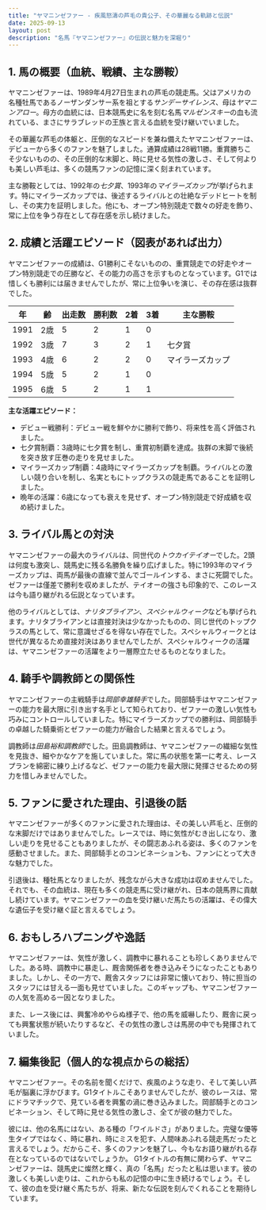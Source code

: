 ```yaml
---
title: "ヤマニンゼファー - 疾風怒濤の芦毛の貴公子、その華麗なる軌跡と伝説"
date: 2025-09-13
layout: post
description: "名馬『ヤマニンゼファー』の伝説と魅力を深堀り"
---
```


## 1. 馬の概要（血統、戦績、主な勝鞍）

ヤマニンゼファーは、1989年4月27日生まれの芦毛の競走馬。父はアメリカの名種牡馬であるノーザンダンサー系を祖とする*サンデーサイレンス*、母は*ヤマニンアロー*。母方の血統には、日本競馬史に名を刻む名馬*マルゼンスキー*の血も流れている、まさにサラブレッドの王族と言える血統を受け継いでいました。

その華麗な芦毛の体躯と、圧倒的なスピードを兼ね備えたヤマニンゼファーは、デビューから多くのファンを魅了しました。通算成績は28戦11勝。重賞勝ちこそ少ないものの、その圧倒的な末脚と、時に見せる気性の激しさ、そして何よりも美しい芦毛は、多くの競馬ファンの記憶に深く刻まれています。

主な勝鞍としては、1992年の*七夕賞*、1993年の*マイラーズカップ*が挙げられます。特にマイラーズカップでは、後述するライバルとの壮絶なデッドヒートを制し、その実力を証明しました。他にも、オープン特別競走で数々の好走を飾り、常に上位を争う存在として存在感を示し続けました。


## 2. 成績と活躍エピソード（図表があれば出力）

ヤマニンゼファーの成績は、G1勝利こそないものの、重賞競走での好走やオープン特別競走での圧勝など、その能力の高さを示すものとなっています。G1では惜しくも勝利には届きませんでしたが、常に上位争いを演じ、その存在感は抜群でした。


| 年 | 齢 | 出走数 | 勝利数 | 2着 | 3着 | 主な勝鞍 |
|---|---|---|---|---|---|---|
| 1991 | 2歳 | 5 | 2 | 1 | 0 |  |
| 1992 | 3歳 | 7 | 3 | 2 | 1 | 七夕賞 |
| 1993 | 4歳 | 6 | 2 | 2 | 0 | マイラーズカップ |
| 1994 | 5歳 | 5 | 2 | 1 | 0 |  |
| 1995 | 6歳 | 5 | 2 | 1 | 1 |  |


**主な活躍エピソード：**

* デビュー戦勝利：デビュー戦を鮮やかに勝利で飾り、将来性を高く評価されました。
* 七夕賞制覇：3歳時に七夕賞を制し、重賞初制覇を達成。抜群の末脚で後続を突き放す圧巻の走りを見せました。
* マイラーズカップ制覇：4歳時にマイラーズカップを制覇。ライバルとの激しい競り合いを制し、名実ともにトップクラスの競走馬であることを証明しました。
* 晩年の活躍：6歳になっても衰えを見せず、オープン特別競走で好成績を収め続けました。


## 3. ライバル馬との対決

ヤマニンゼファーの最大のライバルは、同世代の*トウカイテイオー*でした。2頭は何度も激突し、競馬史に残る名勝負を繰り広げました。特に1993年のマイラーズカップは、両馬が最後の直線で並んでゴールインする、まさに死闘でした。ゼファーは僅差で勝利を収めましたが、テイオーの強さも印象的で、このレースは今も語り継がれる伝説となっています。

他のライバルとしては、*ナリタブライアン*、*スペシャルウィーク*なども挙げられます。ナリタブライアンとは直接対決は少なかったものの、同じ世代のトップクラスの馬として、常に意識せざるを得ない存在でした。スペシャルウィークとは世代が異なるため直接対決はありませんでしたが、スペシャルウィークの活躍は、ヤマニンゼファーの活躍をより一層際立たせるものとなりました。


## 4. 騎手や調教師との関係性

ヤマニンゼファーの主戦騎手は*岡部幸雄騎手*でした。岡部騎手はヤマニンゼファーの能力を最大限に引き出す名手として知られており、ゼファーの激しい気性も巧みにコントロールしていました。特にマイラーズカップでの勝利は、岡部騎手の卓越した騎乗術とゼファーの能力が融合した結果と言えるでしょう。

調教師は*田島裕和調教師*でした。田島調教師は、ヤマニンゼファーの繊細な気性を見抜き、細やかなケアを施していました。常に馬の状態を第一に考え、レースプランを綿密に練り上げるなど、ゼファーの能力を最大限に発揮させるための努力を惜しみませんでした。


## 5. ファンに愛された理由、引退後の話

ヤマニンゼファーが多くのファンに愛された理由は、その美しい芦毛と、圧倒的な末脚だけではありませんでした。レースでは、時に気性がむき出しになり、激しい走りを見せることもありましたが、その闘志あふれる姿は、多くのファンを感動させました。また、岡部騎手とのコンビネーションも、ファンにとって大きな魅力でした。

引退後は、種牡馬となりましたが、残念ながら大きな成功は収めませんでした。それでも、その血統は、現在も多くの競走馬に受け継がれ、日本の競馬界に貢献し続けています。ヤマニンゼファーの血を受け継いだ馬たちの活躍は、その偉大な遺伝子を受け継ぐ証と言えるでしょう。


## 6. おもしろハプニングや逸話

ヤマニンゼファーは、気性が激しく、調教中に暴れることも珍しくありませんでした。ある時、調教中に暴走し、厩舎関係者を巻き込みそうになったこともありました。しかし、その一方で、厩舎スタッフには非常に懐いており、特に担当のスタッフには甘える一面も見せていました。このギャップも、ヤマニンゼファーの人気を高める一因となりました。

また、レース後には、興奮冷めやらぬ様子で、他の馬を威嚇したり、厩舎に戻っても興奮状態が続いたりするなど、その気性の激しさは馬房の中でも発揮されていました。


## 7. 編集後記（個人的な視点からの総括）

ヤマニンゼファー。その名前を聞くだけで、疾風のような走り、そして美しい芦毛が脳裏に浮かびます。G1タイトルこそありませんでしたが、彼のレースは、常にドラマチックで、見ている者を興奮の渦に巻き込みました。岡部騎手とのコンビネーション、そして時に見せる気性の激しさ、全てが彼の魅力でした。

彼には、他の名馬にはない、ある種の「ワイルドさ」がありました。完璧な優等生タイプではなく、時に暴れ、時にミスを犯す、人間味あふれる競走馬だったと言えるでしょう。だからこそ、多くのファンを魅了し、今もなお語り継がれる存在となっているのではないでしょうか。  G1タイトルの有無に関わらず、ヤマニンゼファーは、競馬史に燦然と輝く、真の「名馬」だったと私は思います。彼の激しくも美しい走りは、これからも私の記憶の中に生き続けるでしょう。そして、彼の血を受け継ぐ馬たちが、将来、新たな伝説を刻んでくれることを期待しています。
